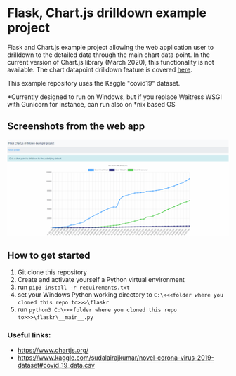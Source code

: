 # Flask, Chart.js drilldown example project
Flask and Chart.js example project allowing the web application user to drilldown to the detailed data through the main chart data point.
In the current version of Chart.js library (March 2020), this functionality is not available. The chart datapoint drilldown feature is covered
<a href="https://github.com/datahappy1/flask_chartjs_drilldown_example_project/blob/master/flaskr/templates/index.html#L71">here</a>.

This example repository uses the Kaggle "covid19" dataset. 

*Currently designed to run on Windows, but if you replace Waitress WSGI with Gunicorn for instance, can
run also on *nix based OS

## Screenshots from the web app
![alt text][screens]

[screens]: https://github.com/datahappy1/flask_chartjs_drilldown_example_project/blob/master/flaskr/docs/screens_gif.gif "screens"


## How to get started
1) Git clone this repository
2) Create and activate yourself a Python virtual environment
3) run `pip3 install -r requirements.txt`
4) set your Windows Python working directory to `C:\<<<folder where you cloned this repo to>>>\flaskr`
5) run `python3 C:\<<<folder where you cloned this repo to>>>\flaskr\__main__.py`

### Useful links:
- https://www.chartjs.org/
- https://www.kaggle.com/sudalairajkumar/novel-corona-virus-2019-dataset#covid_19_data.csv
